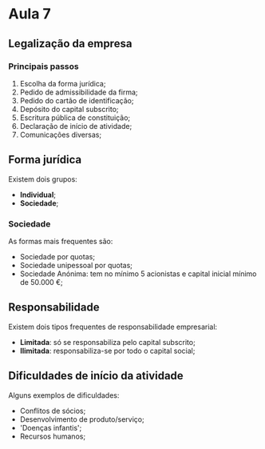 # Aula 7

## Legalização da empresa

### Principais passos
1. Escolha da forma jurídica;
2. Pedido de admissibilidade da firma;
3. Pedido do cartão de identificação;
4. Depósito do capital subscrito;
5. Escritura pública de constituição;
6. Declaração de início de atividade;
7. Comunicações diversas;

## Forma jurídica
Existem dois grupos:
 - **Individual**;
 - **Sociedade**;

### Sociedade
As formas mais frequentes são:
 - Sociedade por quotas;
 - Sociedade unipessoal por quotas;
 - Sociedade Anónima: tem no mínimo 5 acionistas e capital inicial mínimo de 50.000 €;

## Responsabilidade
Existem dois tipos frequentes de responsabilidade empresarial:
 - **Limitada**: só se responsabiliza pelo capital subscrito;
 - **Ilimitada**: responsabiliza-se por todo o capital social;

## Dificuldades de início da atividade
Alguns exemplos de dificuldades:
 - Conflitos de sócios;
 - Desenvolvimento de produto/serviço;
 - 'Doenças infantis';
 - Recursos humanos;